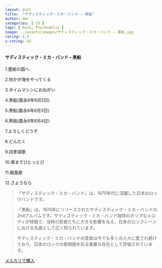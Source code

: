 ```yaml
---
layout: post
title:  "サディスティック・ミカ・バンド – 黒船"
author: mmr
categories: [ CD ]
tags: [ Rock, Psychedelic ]
image: ../assets/images/サディスティック・ミカ・バンド – 黒船.jpg
rating: 4.5
v-rating: VG
---
```


#### サディスティック・ミカ・バンド – 黒船

1.墨絵の国へ

2.何かが海をやってくる

3.タイムマシンにおねがい

4.黒船(嘉永6年6月2日)

5.黒船(嘉永6年6月3日)

6.黒船(嘉永6年6月4日)

7.よろしくどうぞ

8.どんたく

9.四季頌歌

10.塀までひとっとび

11.颱風歌

12.さようなら

> 「サディスティック・ミカ・バンド」は、1970年代に活躍した日本のロックバンドです。

> 「黒船」は、1974年にリリースされたサディスティック・ミカ・バンドの2ndアルバムです。サディスティック・ミカ・バンド独特のポップなメロディが特徴で、当時の若者たちに大きな影響を与え、日本のロックシーンにおける名曲として広く知られています。

> サディスティック・ミカ・バンドの音楽は今でも多くの人々に愛され続けており、日本のロックの黎明期を彩る重要な存在として評価されています。

[メルカリで購入](https://jp.mercari.com/item/m25769486470)
